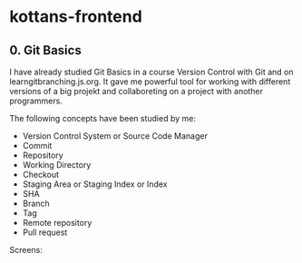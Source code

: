 # kottans-frontend

## 0. Git Basics
I have already studied Git Basics in a course Version Control with Git and on learngitbranching.js.org. It gave me powerful tool for working with different versions of a big projekt and collaboreting on a project with another programmers.

The following concepts have been studied by me:
  - Version Control System or Source Code Manager
  - Commit
  - Repository
  - Working Directory
  - Checkout
  - Staging Area or Staging Index or Index
  - SHA
  - Branch
  - Tag
  - Remote repository
  - Pull request
 
Screens:
